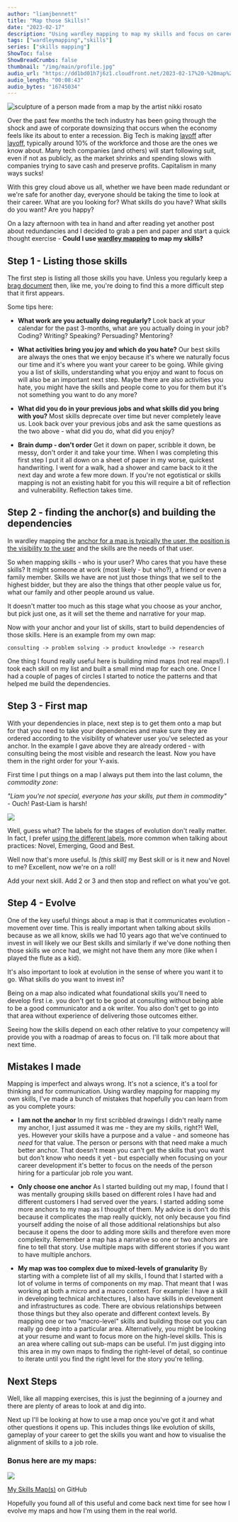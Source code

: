 ```yaml
---
author: "liamjbennett"
title: "Map those Skills!"
date: "2023-02-17"
description: "Using wardley mapping to map my skills and focus on career development"
tags: ["wardleymapping","skills"]
series: ["skills mapping"]
ShowToc: false
ShowBreadCrumbs: false
thumbnail: "/img/main/profile.jpg"
audio_url: "https://dd1bd01h7j6z1.cloudfront.net/2023-02-17%20-%20map%20those%20skills%20-%20Final.m4a"
audio_length: "00:08:43"
audio_bytes: "16745034"
---
```


[comment]: https://www.nikkirosato.com/sculpture/kan2d2x0ph4lycs3mip0cupwtmqrbz
![sculpture of a person made from a map by the artist nikki rosato](/img/2023/skillsmapping-1-titlepage.png) 

Over the past few months the tech industry has been going through the shock and awe of corporate downsizing that occurs when the economy feels like its about to enter a recession. Big Tech is making [layoff](https://edition.cnn.com/2023/01/18/tech/microsoft-layoffs/index.html) after [layoff](https://www.reuters.com/business/retail-consumer/amazon-lay-off-over-17000-workers-wsj-2023-01-04/), typically around 10% of the workforce and those are the ones we know about. Many tech companies (and others) will start following suit, even if not as publicly, as the market shrinks and spending slows with companies trying to save cash and preserve profits. Capitalism in many ways sucks!

With this grey cloud above us all, whether we have been made redundant or we're safe for another day, everyone should be taking the time to look at their career. What are you looking for? What skills do you have? What skills do you want? Are you happy?

On a lazy afternoon with tea in hand and after reading yet another post about redundancies and I decided to grab a pen and paper and start a quick thought exercise - **Could I use [wardley mapping](https://learnwardleymapping.com/) to map my skills?**

## Step 1 - Listing those skills

The first step is listing all those skills you have. Unless you regularly keep a [brag document](https://jvns.ca/blog/brag-documents/) then, like me, you're doing to find this a more difficult step that it first appears.

Some tips here:
* **What work are you actually doing regularly?**
Look back at your calendar for the past 3-months, what are you actually doing in your job? Coding? Writing? Speaking? Persuading? Mentoring?

* **What activities bring you joy and which do you hate?**
Our best skills are always the ones that we enjoy because it's where we naturally focus our time and it's where you want your career to be going. While giving you a list of skills, understanding what you enjoy and want to focus on will also be an important next step. Maybe there are also activities you hate, you might have the skills and people come to you for them but it's not something you want to do any more?

* **What did you do in your previous jobs and what skills did you bring with you?**
Most skills deprecate over time but never completely leave us. Look back over your previous jobs and ask the same questions as the two above - what did you do, what did you enjoy?

* **Brain dump - don't order**
Get it down on paper, scribble it down, be messy, don't order it and take your time. When I was completing this first step I put it all down on a sheet of paper in my worse, quickest handwriting. I went for a walk, had a shower and came back to it the next day and wrote a few more down. If you're not egotistical or skills mapping is not an existing habit for you this will require a bit of reflection and vulnerability. Reflection takes time.

## Step 2 - finding the anchor(s) and building the dependencies

In wardley mapping the [anchor for a map is typically the user, the position is the visibility to the user](https://blog.gardeviance.org/2016/07/what-makes-map.html) and the skills are the needs of that user.

So when mapping skills - who is your user? Who cares that you have these skills? It might someone at work (most likely - but who?), a friend or even a family member. Skills we have are not just those things that we sell to the highest bidder, but they are also the things that other people value us for, what our family and other people around us value. 

It doesn't matter too much as this stage what you choose as your anchor, but pick just one, as it will set the theme and narrative for your map.

Now with your anchor and your list of skills, start to build dependencies of those skills. Here is an example from my own map:

```
consulting -> problem solving -> product knowledge -> research
```

One thing I found really useful here is building mind maps (not real maps!). I took each skill on my list and built a small mind map for each one. Once I had a couple of pages of circles I started to notice the patterns and that helped me build the dependencies.

## Step 3 - First map

With your dependencies in place, next step is to get them onto a map but for that you need to take your dependencies and make sure they are ordered according to the visibility of whatever user you've selected as your anchor. In the example I gave above they are already ordered - with consulting being the most visible and research the least. Now you have them in the right order for your Y-axis.

First time I put things on a map I always put them into the last column, the *commodity zone*:

*"Liam you're not special, everyone has your skills, put them in commodity"* - Ouch! Past-Liam is harsh!

![](/img/2023/skillsmapping-1-dependencies.png)

Well, guess what? The labels for the stages of evolution don't really matter. In fact, I prefer [using the different labels](https://learnwardleymapping.com/landscape/), more common when talking about practices: Novel, Emerging, Good and Best.

Well now that's more useful. Is *[this skill]* my Best skill or is it new and Novel to me? Excellent, now we're on a roll!

Add your next skill. Add 2 or 3 and then stop and reflect on what you've got.

## Step 4 - Evolve

One of the key useful things about a map is that it communicates evolution - movement over time. This is really important when talking about skills because as we all know, skills we had 10 years ago that we've continued to invest in will likely we our Best skills and similarly if we've done nothing then those skills we once had, we might not have them any more (like when I played the flute as a kid). 

It's also important to look at evolution in the sense of where you want it to go. What skills do you want to invest in?

Being on a map also indicated what foundational skills you'll need to develop first i.e. you don't get to be good at consulting without being able to be a good communicator and a ok writer. You also don't get to go into that area without experience of delivering those outcomes either. 

Seeing how the skills depend on each other relative to your competency will provide you with a roadmap of areas to focus on. I'll talk more about that next time.

## Mistakes I made

Mapping is imperfect and always wrong. It's not a science, it's a tool for thinking and for communication. Using wardley mapping for mapping my own skills, I've made a bunch of mistakes that hopefully you can learn from as you complete yours:

* **I am not the anchor**
In my first scribbled drawings I didn't really name my anchor, I just assumed it was me - they are my skills, right?! Well, yes. However your skills have a purpose and a value - and someone has *need* for that value. The person or persons with that need make a much better anchor. That doesn't mean you can't get the skills that you want but don't know who needs it yet - but especially when focusing on your career development it's better to focus on the needs of the person hiring for a particular job role you want.

* **Only choose one anchor**
As I started building out my map, I found that I was mentally grouping skills based on different roles I have had and different customers I had served over the years. I started adding some more anchors to my map as I thought of them. My advice is don't do this because it complicates the map really quickly, not only because you find yourself adding the noise of all those additional relationships but also because it opens the door to adding more skills and therefore even more complexity. Remember a map has a narrative so one or two anchors are fine to tell that story. Use multiple maps with different stories if you want to have multiple anchors.

* **My map was too complex due to mixed-levels of granularity**
By starting with a complete list of all my skills, I found that I started with a lot of volume in terms of components on my map. That meant that I was working at both a micro and a macro context. For example: I have a skill in developing technical architectures, I also have skills in development and infrastructures as code. There are obvious relationships between those things but they also operate and different context levels. By mapping one or two "macro-level" skills and building those out you can really go deep into a particular area. Alternatively, you might be looking at your resume and want to focus more on the high-level skills. This is an area where calling out sub-maps can be useful. I'm just digging into this area in my own maps to finding the right-level of detail, so continue to iterate until you find the right level for the story you're telling.

## Next Steps
Well, like all mapping exercises, this is just the beginning of a journey and there are plenty of areas to look at and dig into.

Next up I'll be looking at how to use a map once you've got it and what other questions it opens up. This includes things like evolution of skills, gameplay of your career to get the skills you want and how to visualise the alignment of skills to a job role.

### Bonus here are my maps:

![](/img/2023/skillsmapping-1-mymap.png)

[My Skills Map(s)](https://github.com/liamjbennett/skills-mapping) on GitHub

Hopefully you found all of this useful and come back next time for see how I evolve my maps and how I'm using them in the real world.